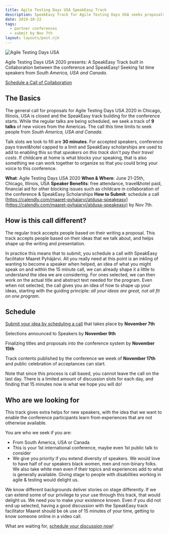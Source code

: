 ```yaml
---
title: Agile Testing Days USA SpeakEasy Track
description: SpeakEasy Track for Agile Testing Days USA seeks proposals!
date: 2019-10-22
tags:
  - partner conferences
  - submit by Nov 7th
layout: layouts/post.njk
---
```


![Agile Testing Days USA](../../img/2020/atdusa.png)

Agile Testing Days USA 2020 presents: A SpeakEasy Track built in Collaboration between the conference and SpeakEasy! Seeking 1st time speakers from *South America, USA and Canada*.

<div class="applicant-signups block-content">
      <a class="awesomebutton2" href="https://calendly.com/maaret-pyhajarvi/atdusa-speakeasy">Schedule a Call of Collaboration</a>
</div>

<h2> The Basics </h2>

The general call for proposals for Agile Testing Days USA 2020 in Chicago, Illinois, USA is closed and the SpeakEasy track building for the conference starts. While the regular talks are being scheduled, we seek a track of **9 talks** of new voices from the Americas. The call this time limits to seek people from *South America, USA and Canada*.

Talk slots we look to fill are **30 minutes**. For accepted speakers, conference pays travel&hotel capped to a limit and SpeakEasy scholarships are used to add to enabling this so that *speakers on this track don't pay their travel costs*. If childcare at home is what blocks your speaking, that is also something we can work together to organize so that you could bring your voice to this conference.

**What**: Agile Testing Days USA 2020
**When & Where**: June 21-25th, Chicago, Illinois, USA
**Speaker Benefits**: free attendance, travel&hotel paid, financial aid for other blocking issues such as childcare in collaboration of the conference & SpeakEasy Scholarships
**How to Submit**: schedule a call [https://calendly.com/maaret-pyhajarvi/atdusa-speakeasy](https://calendly.com/maaret-pyhajarvi/atdusa-speakeasy) by Nov 7th.

<h2>How is this call different? </h2>

The regular track accepts people based on their writing a proposal.  This track accepts people based on their ideas that we talk about, and helps shape up the writing and presentation.

In practice this means that to submit, you schedule a call with SpeakEasy facilitator Maaret Pyhäjärvi. All you really need at this point is an inkling of wanting to become a speaker when helped, an idea of what you might speak on and within the 15 minute call, we can already shape it a little to understand the idea we are considering. For ones selected, we can then work on the actual title and abstract text needed for the program. Even when not selected, the call gives you an idea of how to shape up your ideas, starting with the guiding principle: *all your ideas are great, not all fit on one program*.

<h2> Schedule</h2>

[Submit your idea by scheduling a call](https://calendly.com/maaret-pyhajarvi/atdusa-speakeasy) that takes place by **November 7th**

Selections announced to Speakers by **November 9th**

Finalizing titles and proposals into the conference system by **November 15th**

Track contents published by the conference we week of **November 17th** and public celebration of acceptances can start.

Note that since this process is call based, you cannot leave the call on the last day. There is a limited amount of discussion slots for each day, and finding that 15 minutes now is what we hope you will do!

<h2>Who are we looking for</h2>

This track gives extra helps for new speakers, with the idea that we want to enable the conference participants learn from experiences that are not otherwise available.

You are who we seek if you are:

   * From South America, USA or Canada
   * This is your 1st international conference, maybe even 1st public talk to consider
   * We give you priority if you extend diversity of speakers. We would love to have half of our speakers black women, men and non-binary folks. We also take white men even if their topics and experiences add to what is generally available. Giving stage to people with disabilities working in agile & testing would delight us.

We know different backgrounds deliver stories on stage differently. If we can extend some of our privilege to your use through this track, that would delight us. We need *you* to make your existence known. Even if you did not end up selected, having a good discussion with the SpeakEasy track facilitator Maaret should be ok use of 15 minutes of your time, getting to know someone online in a video call.

What are waiting for, [schedule your discussion now](https://calendly.com/maaret-pyhajarvi/atdusa-speakeasy)!



